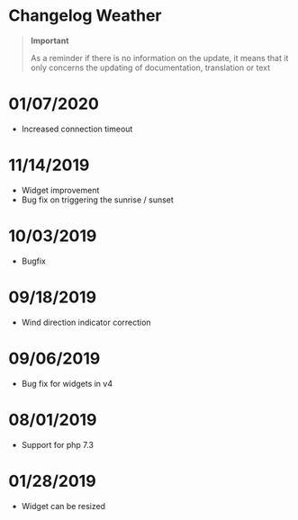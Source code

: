 # Changelog Weather

>**Important**
>
>As a reminder if there is no information on the update, it means that it only concerns the updating of documentation, translation or text

# 01/07/2020

- Increased connection timeout

# 11/14/2019

- Widget improvement
- Bug fix on triggering the sunrise / sunset

# 10/03/2019

- Bugfix

# 09/18/2019

- Wind direction indicator correction

# 09/06/2019

- Bug fix for widgets in v4

# 08/01/2019

- Support for php 7.3

# 01/28/2019

- Widget can be resized
